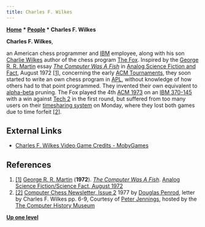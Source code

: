 ```yaml
---
title: Charles F. Wilkes
---
```

**[Home](Home "Home") * [People](People "People") * Charles F. Wilkes**

**Charles F. Wilkes**,

an American chess programmer and [IBM](index.php?title=IBM&action=edit&redlink=1 "IBM (page does not exist)") employee, along with his son [Charlie Wilkes](Charlie_Wilkes "Charlie Wilkes") author of the chess program [The Fox](The_Fox "The Fox").
Inspired by the [George R. R. Martin](Category:George_R._R._Martin "Category:George R. R. Martin") essay *[The Computer Was A Fish](</CCCP_(US)#TheComputerWasAFish> "CCCP (US)")* in [Analog Science Fiction and Fact](https://en.wikipedia.org/wiki/Analog_Science_Fiction_and_Fact), August 1972 <a id="cite-note-1" href="#cite-ref-1">[1]</a>, concerning the early [ACM Tournaments](ACM_1971 "ACM 1971"),
they soon started to write an own chess program in [APL](index.php?title=APL&action=edit&redlink=1 "APL (page does not exist)"), without knowledge of how others had to that point programmed.
They invented their own equivalent to [alpha-beta](Alpha-Beta "Alpha-Beta") pruning. The Fox played the 4th [ACM 1973](ACM_1973 "ACM 1973") on an [IBM 370-145](IBM_370 "IBM 370") with a win against [Tech 2](Tech "Tech") in the first round,
but suffered from too many users on their [timesharing system](https://en.wikipedia.org/wiki/Time-sharing) on Monday,
where they lost both games due to time forfeit
<a id="cite-note-2" href="#cite-ref-2">[2]</a>.

## External Links

- [Charles F. Wilkes Video Game Credits - MobyGames](https://www.mobygames.com/developer/charles-f-wilkes/credits/developerId,1011130/)

## References

1. <a id="cite-ref-1" href="#cite-note-1">[1]</a> [George R. R. Martin](Category:George_R._R._Martin "Category:George R. R. Martin") (**1972**). *[The Computer Was A Fish](</CCCP_(US)#TheComputerWasAFish> "CCCP (US)")*. [Analog Science Fiction/Science Fact, August 1972](http://www.isfdb.org/cgi-bin/pl.cgi?57064)
1. <a id="cite-ref-2" href="#cite-note-2">[2]</a> [Computer Chess Newsletter, Issue 2](https://www.computerhistory.org/chess/doc-431614f6d6b8e/) 1977 by [Douglas Penrod](Douglas_Penrod "Douglas Penrod"), letter by Charles F. Wilkes pp. 6-9, Courtesy of [Peter Jennings](Peter_Jennings "Peter Jennings"), hosted by the [The Computer History Museum](The_Computer_History_Museum "The Computer History Museum")

**[Up one level](People "People")**

